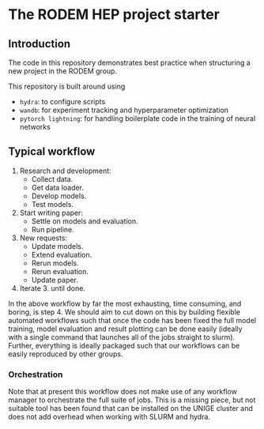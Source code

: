 # The RODEM HEP project starter

## Introduction

The code in this repository demonstrates best practice when structuring a new project in the RODEM group.

This repository is built around using 
- `hydra`: to configure scripts
- `wandb`: for experiment tracking and hyperparameter optimization
- `pytorch lightning`: for handling boilerplate code in the training of neural networks

## Typical workflow
1) Research and development:
    * Collect data.
    * Get data loader.
    * Develop models.
    * Test models.
1) Start writing paper: 
    * Settle on models and evaluation. 
    * Run pipeline.
1) New requests: 
    * Update models.
    * Extend evaluation. 
    * Rerun models.
    * Rerun evaluation.
    * Update paper.    
9) Iterate 3. until done.

In the above workflow by far the most exhausting, time consuming, and boring, is step 4.
We should aim to cut down on this by building flexible automated workflows such that once the code has been fixed the full model training, model evaluation and result plotting can be done easily (ideally with a single command that launches all of the jobs straight to slurm).
Further, everything is ideally packaged such that our workflows can be easily reproduced by other groups.

### Orchestration
Note that at present this workflow does not make use of any workflow manager to orchestrate the full suite of jobs.
This is a missing piece, but not suitable tool has been found that can be installed on the UNIGE cluster and does not add overhead when working with SLURM and hydra.
